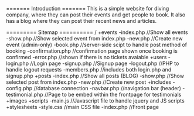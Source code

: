 ======= Introduction =======
This is a simple website for diving company, where they can post their events and get people to book. It also has a blog
where they can post their recent news and articles.

========= Sitemap ==========
/
  +events
    -index.php     //Show all events
    -show.php    //Show selected event from index.php
    -new.php     //Create new event (admin-only)
    -book.php    //server-side scipt to handle post method of booking
    -confirmation.php     //confirmation page shown once booking is confirmed
    -error.php     //shown if there is no tickets avaiable
  +users
    -login.php    //Login page
    -signup.php     //Signup page
    -logout.php     //PHP to handle logout requests
    -members.php    //includes both login.php and signup.php
  +posts
    -index.php //Show all posts (BLOG)
    -show.php //Show selected post from index.php
    -new.php //Create new post
  +includes
    -config.php //database connection
    -navbar.php //navigation bar (header)
    -testimonial.php //Page to be embed within the frontpage for testimonials
  +images
  +scripts
    -main.js //Javascript file to handle jquery and JS scripts
  +stylesheets
    -style.css //main CSS file
  -index.php //Front page

